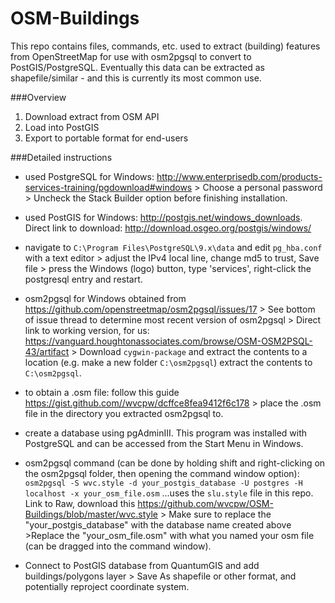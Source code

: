 OSM-Buildings
=============
This repo contains files, commands, etc. used to extract (building) features from OpenStreetMap for use with osm2pgsql to convert to PostGIS/PostgreSQL. Eventually this data can be extracted as shapefile/similar - and this is currently its most common use.

###Overview
1. Download extract from OSM API
2. Load into PostGIS
3. Export to portable format for end-users

###Detailed instructions
+ used PostgreSQL for Windows: http://www.enterprisedb.com/products-services-training/pgdownload#windows > Choose a personal password > Uncheck the Stack Builder option before finishing installation. 

+ used PostGIS for Windows: http://postgis.net/windows_downloads. Direct link to download: http://download.osgeo.org/postgis/windows/

+ navigate to `C:\Program Files\PostgreSQL\9.x\data` and edit `pg_hba.conf` with a text editor > adjust the IPv4 local line, change md5 to trust, Save file > press the Windows (logo) button, type 'services', right-click the postgresql entry and restart.

+ osm2pgsql for Windows obtained from https://github.com/openstreetmap/osm2pgsql/issues/17 > See bottom of issue thread to determine most recent version of osm2pgsql > Direct link to working version, for us: https://vanguard.houghtonassociates.com/browse/OSM-OSM2PSQL-43/artifact > Download `cygwin-package` and extract the contents to a location (e.g. make a new folder `C:\osm2pgsql`) extract the contents to `C:\osm2pgsql`.

+ to obtain a .osm file: follow this guide https://gist.github.com//wvcpw/dcffce8fea9412f6c178 > place the .osm file in the directory you extracted osm2pgsql to.

+ create a database using pgAdminIII. This program was installed with PostgreSQL and can be accessed from the Start Menu in Windows.

+ osm2pgsql command (can be done by holding shift and right-clicking on the osm2pgsql folder, then opening the command window option): `osm2pgsql -S wvc.style -d your_postgis_database -U postgres -H localhost -x your_osm_file.osm` ...uses the `slu.style` file in this repo. Link to Raw, download this https://github.com/wvcpw/OSM-Buildings/blob/master/wvc.style > Make sure to replace the "your_postgis_database" with the database name created above >Replace the "your_osm_file.osm" with what you named your osm file (can be dragged into the command window). 

+ Connect to PostGIS database from QuantumGIS and add buildings/polygons layer > Save As shapefile or other format, and potentially reproject coordinate system.

